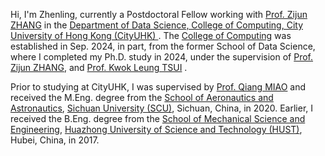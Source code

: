 Hi, I'm Zhenling, currently a Postdoctoral Fellow working with [Prof. Zijun ZHANG](https://www.cityu.edu.hk/stfprofile/00308048.htm) in the 
[Department of Data Science, College of Computing, City University of Hong Kong (CityUHK)
](https://www.ds.cityu.edu.hk/). The [College of Computing](https://www.cityu.edu.hk/cc/) was established in Sep. 2024, 
in part, from the former School of Data Science, where I completed my Ph.D. study in 2024, 
under the supervision of [Prof. Zijun ZHANG](https://www.cityu.edu.hk/stfprofile/00308048.htm), 
and [Prof. Kwok Leung TSUI](https://www.ise.vt.edu/people/faculty/tsui.html)
.

Prior to studying at CityUHK, I was supervised by 
[Prof. Qiang MIAO](https://ee.scu.edu.cn/info/1044/10905.htm) 
and received the M.Eng. degree from the
[School of Aeronautics and Astronautics](http://saa.scu.edu.cn/en/index.htm), 
[Sichuan University (SCU)](https://en.scu.edu.cn/), Sichuan,
China, in 2020. Earlier, I received the B.Eng. degree from the 
[School of Mechanical Science and Engineering](http://english.mse.hust.edu.cn/),
[Huazhong University of Science and Technology (HUST)](http://english.hust.edu.cn/),
Hubei, China, in 2017. 
